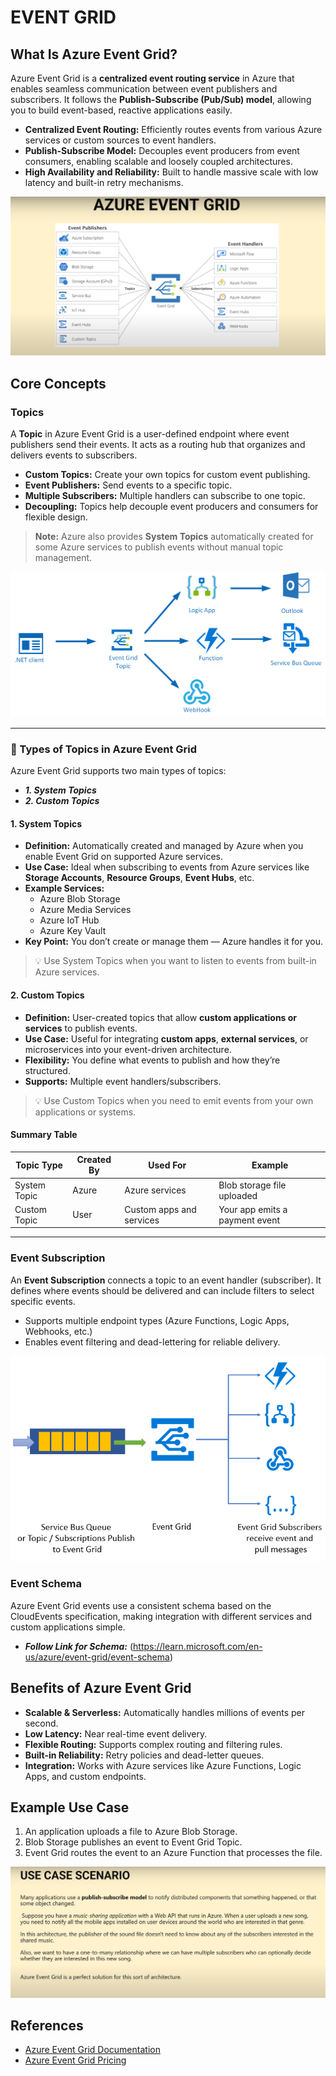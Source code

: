 #                                                        EVENT GRID 

## What Is Azure Event Grid?

Azure Event Grid is a **centralized event routing service** in Azure that enables seamless communication between event publishers and subscribers. It follows the **Publish-Subscribe (Pub/Sub) model**, allowing you to build event-based, reactive applications easily.

- **Centralized Event Routing:** Efficiently routes events from various Azure services or custom sources to event handlers.
- **Publish-Subscribe Model:** Decouples event producers from event consumers, enabling scalable and loosely coupled architectures.
- **High Availability and Reliability:** Built to handle massive scale with low latency and built-in retry mechanisms.

![Azure Event Grid](./images/Azure-Event-Grid.png)


## Core Concepts

### Topics

A **Topic** in Azure Event Grid is a user-defined endpoint where event publishers send their events. It acts as a routing hub that organizes and delivers events to subscribers.

- **Custom Topics:** Create your own topics for custom event publishing.
- **Event Publishers:** Send events to a specific topic.
- **Multiple Subscribers:** Multiple handlers can subscribe to one topic.
- **Decoupling:** Topics help decouple event producers and consumers for flexible design.

> **Note:** Azure also provides **System Topics** automatically created for some Azure services to publish events without manual topic management.

![Azure Event Grid Topics](./images/Azure-Event-Grid-Topics.png)

---

### 🔵 Types of Topics in Azure Event Grid

Azure Event Grid supports two main types of topics:
- ***1. System Topics***
- ***2. Custom Topics***

#### 1. **System Topics**

- **Definition:** Automatically created and managed by Azure when you enable Event Grid on supported Azure services.
- **Use Case:** Ideal when subscribing to events from Azure services like **Storage Accounts**, **Resource Groups**, **Event Hubs**, etc.
- **Example Services:**
  - Azure Blob Storage
  - Azure Media Services
  - Azure IoT Hub
  - Azure Key Vault
- **Key Point:** You don’t create or manage them — Azure handles it for you.

> 💡 Use System Topics when you want to listen to events from built-in Azure services.

#### 2. **Custom Topics**

- **Definition:** User-created topics that allow **custom applications or services** to publish events.
- **Use Case:** Useful for integrating **custom apps**, **external services**, or microservices into your event-driven architecture.
- **Flexibility:** You define what events to publish and how they’re structured.
- **Supports:** Multiple event handlers/subscribers.

> 💡 Use Custom Topics when you need to emit events from your own applications or systems.

#### Summary Table

| Topic Type     | Created By | Used For                     | Example                      |
|----------------|------------|------------------------------|------------------------------|
| System Topic   | Azure      | Azure services               | Blob storage file uploaded   |
| Custom Topic   | User       | Custom apps and services     | Your app emits a payment event |

---

### Event Subscription

An **Event Subscription** connects a topic to an event handler (subscriber). It defines where events should be delivered and can include filters to select specific events.

- Supports multiple endpoint types (Azure Functions, Logic Apps, Webhooks, etc.)
- Enables event filtering and dead-lettering for reliable delivery.

![Azure Event Grid Subscription](./images/Azure-Event-Grid-Subscription.png)


### Event Schema

Azure Event Grid events use a consistent schema based on the CloudEvents specification, making integration with different services and custom applications simple.

- ***Follow Link for Schema:*** (https://learn.microsoft.com/en-us/azure/event-grid/event-schema)


## Benefits of Azure Event Grid

- **Scalable & Serverless:** Automatically handles millions of events per second.
- **Low Latency:** Near real-time event delivery.
- **Flexible Routing:** Supports complex routing and filtering rules.
- **Built-in Reliability:** Retry policies and dead-letter queues.
- **Integration:** Works with Azure services like Azure Functions, Logic Apps, and custom endpoints.


## Example Use Case

1. An application uploads a file to Azure Blob Storage.
2. Blob Storage publishes an event to Event Grid Topic.
3. Event Grid routes the event to an Azure Function that processes the file.

![Diagram for USE CASE](./images/Use-Case.png)

## References

- [Azure Event Grid Documentation](https://learn.microsoft.com/en-us/azure/event-grid/)
- [Azure Event Grid Pricing](https://azure.microsoft.com/en-us/pricing/details/event-grid/)
